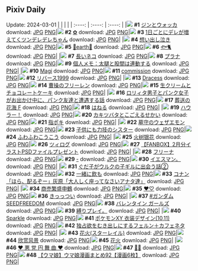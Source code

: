 ## Pixiv Daily
Update: 2024-03-01
|      |      |      |
| :----: | :----: | :----: |
|![](https://pixiv.microyu.workers.dev/c/240x480/img-master/img/2024/02/28/00/00/28/116451429_p0_master1200.jpg) **#1** [ジンとウォッカ](https://www.pixiv.net/artworks/116451429) download: [JPG](https://pixiv.microyu.workers.dev/img-original/img/2024/02/28/00/00/28/116451429_p0.jpg) [PNG](https://pixiv.microyu.workers.dev/img-original/img/2024/02/28/00/00/28/116451429_p0.png)|![](https://pixiv.microyu.workers.dev/c/240x480/img-master/img/2024/02/28/01/01/28/116453366_p0_master1200.jpg) **#2** [✿](https://www.pixiv.net/artworks/116453366) download: [JPG](https://pixiv.microyu.workers.dev/img-original/img/2024/02/28/01/01/28/116453366_p0.jpg) [PNG](https://pixiv.microyu.workers.dev/img-original/img/2024/02/28/01/01/28/116453366_p0.png)|![](https://pixiv.microyu.workers.dev/c/240x480/img-master/img/2024/02/28/00/00/50/116451491_p0_master1200.jpg) **#3** [1日ごとにデレが増えてくツンデレデレちゃん](https://www.pixiv.net/artworks/116451491) download: [JPG](https://pixiv.microyu.workers.dev/img-original/img/2024/02/28/00/00/50/116451491_p0.jpg) [PNG](https://pixiv.microyu.workers.dev/img-original/img/2024/02/28/00/00/50/116451491_p0.png)|
|![](https://pixiv.microyu.workers.dev/c/240x480/img-master/img/2024/02/28/07/30/00/116458416_p0_master1200.jpg) **#4** [想い出し泣き](https://www.pixiv.net/artworks/116458416) download: [JPG](https://pixiv.microyu.workers.dev/img-original/img/2024/02/28/07/30/00/116458416_p0.jpg) [PNG](https://pixiv.microyu.workers.dev/img-original/img/2024/02/28/07/30/00/116458416_p0.png)|![](https://pixiv.microyu.workers.dev/c/240x480/img-master/img/2024/02/29/00/00/23/116478177_p0_master1200.jpg) **#5** [💐earth💐](https://www.pixiv.net/artworks/116478177) download: [JPG](https://pixiv.microyu.workers.dev/img-original/img/2024/02/29/00/00/23/116478177_p0.jpg) [PNG](https://pixiv.microyu.workers.dev/img-original/img/2024/02/29/00/00/23/116478177_p0.png)|![](https://pixiv.microyu.workers.dev/c/240x480/img-master/img/2024/02/28/23/05/44/116476352_p0_master1200.jpg) **#6** [🐟🐈](https://www.pixiv.net/artworks/116476352) download: [JPG](https://pixiv.microyu.workers.dev/img-original/img/2024/02/28/23/05/44/116476352_p0.jpg) [PNG](https://pixiv.microyu.workers.dev/img-original/img/2024/02/28/23/05/44/116476352_p0.png)|
|![](https://pixiv.microyu.workers.dev/c/240x480/img-master/img/2024/02/29/20/48/03/116499858_p0_master1200.jpg) **#7** [長いネコ](https://www.pixiv.net/artworks/116499858) download: [JPG](https://pixiv.microyu.workers.dev/img-original/img/2024/02/29/20/48/03/116499858_p0.jpg) [PNG](https://pixiv.microyu.workers.dev/img-original/img/2024/02/29/20/48/03/116499858_p0.png)|![](https://pixiv.microyu.workers.dev/c/240x480/img-master/img/2024/02/28/00/00/18/116451384_p0_master1200.jpg) **#8** [プラナ](https://www.pixiv.net/artworks/116451384) download: [JPG](https://pixiv.microyu.workers.dev/img-original/img/2024/02/28/00/00/18/116451384_p0.jpg) [PNG](https://pixiv.microyu.workers.dev/img-original/img/2024/02/28/00/00/18/116451384_p0.png)|![](https://pixiv.microyu.workers.dev/c/240x480/img-master/img/2024/02/29/06/00/09/116484329_p0_master1200.jpg) **#9** [個人メモ：太腿と股間は連動する](https://www.pixiv.net/artworks/116484329) download: [JPG](https://pixiv.microyu.workers.dev/img-original/img/2024/02/29/06/00/09/116484329_p0.jpg) [PNG](https://pixiv.microyu.workers.dev/img-original/img/2024/02/29/06/00/09/116484329_p0.png)|
|![](https://pixiv.microyu.workers.dev/c/240x480/img-master/img/2024/02/28/00/14/26/116452054_p0_master1200.jpg) **#10** [Magi](https://www.pixiv.net/artworks/116452054) download: [JPG](https://pixiv.microyu.workers.dev/img-original/img/2024/02/28/00/14/26/116452054_p0.jpg) [PNG](https://pixiv.microyu.workers.dev/img-original/img/2024/02/28/00/14/26/116452054_p0.png)|![](https://pixiv.microyu.workers.dev/c/240x480/img-master/img/2024/02/28/01/17/39/116453710_p0_master1200.jpg) **#11** [commission](https://www.pixiv.net/artworks/116453710) download: [JPG](https://pixiv.microyu.workers.dev/img-original/img/2024/02/28/01/17/39/116453710_p0.jpg) [PNG](https://pixiv.microyu.workers.dev/img-original/img/2024/02/28/01/17/39/116453710_p0.png)|![](https://pixiv.microyu.workers.dev/c/240x480/img-master/img/2024/02/28/00/00/16/116451371_p0_master1200.jpg) **#12** [リバース1999](https://www.pixiv.net/artworks/116451371) download: [JPG](https://pixiv.microyu.workers.dev/img-original/img/2024/02/28/00/00/16/116451371_p0.jpg) [PNG](https://pixiv.microyu.workers.dev/img-original/img/2024/02/28/00/00/16/116451371_p0.png)|
|![](https://pixiv.microyu.workers.dev/c/240x480/img-master/img/2024/02/28/00/16/32/116452127_p0_master1200.jpg) **#13** [Dracess](https://www.pixiv.net/artworks/116452127) download: [JPG](https://pixiv.microyu.workers.dev/img-original/img/2024/02/28/00/16/32/116452127_p0.jpg) [PNG](https://pixiv.microyu.workers.dev/img-original/img/2024/02/28/00/16/32/116452127_p0.png)|![](https://pixiv.microyu.workers.dev/c/240x480/img-master/img/2024/02/28/14/35/12/116463890_p0_master1200.jpg) **#14** [曹操のフリーレン](https://www.pixiv.net/artworks/116463890) download: [JPG](https://pixiv.microyu.workers.dev/img-original/img/2024/02/28/14/35/12/116463890_p0.jpg) [PNG](https://pixiv.microyu.workers.dev/img-original/img/2024/02/28/14/35/12/116463890_p0.png)|![](https://pixiv.microyu.workers.dev/c/240x480/img-master/img/2024/02/29/20/30/00/116499319_p0_master1200.jpg) **#15** [生クリームとチョコレートケーキ](https://www.pixiv.net/artworks/116499319) download: [JPG](https://pixiv.microyu.workers.dev/img-original/img/2024/02/29/20/30/00/116499319_p0.jpg) [PNG](https://pixiv.microyu.workers.dev/img-original/img/2024/02/29/20/30/00/116499319_p0.png)|
|![](https://pixiv.microyu.workers.dev/c/240x480/img-master/img/2024/02/29/12/00/27/116488941_p0_master1200.jpg) **#16** [ロリィタ男子とパンク女子がお出かけ中に、パンク友達と遭遇する話](https://www.pixiv.net/artworks/116488941) download: [JPG](https://pixiv.microyu.workers.dev/img-original/img/2024/02/29/12/00/27/116488941_p0.jpg) [PNG](https://pixiv.microyu.workers.dev/img-original/img/2024/02/29/12/00/27/116488941_p0.png)|![](https://pixiv.microyu.workers.dev/c/240x480/img-master/img/2024/02/29/01/46/35/116481271_master1200.jpg) **#17** [葬送の花海 F](https://www.pixiv.net/artworks/116481271) download: [JPG](https://pixiv.microyu.workers.dev/img-original/img/2024/02/29/01/46/35/116481271.jpg) [PNG](https://pixiv.microyu.workers.dev/img-original/img/2024/02/29/01/46/35/116481271.png)|![](https://pixiv.microyu.workers.dev/c/240x480/img-master/img/2024/02/29/01/11/43/116467212_p0_master1200.jpg) **#18** [はねる](https://www.pixiv.net/artworks/116467212) download: [JPG](https://pixiv.microyu.workers.dev/img-original/img/2024/02/29/01/11/43/116467212_p0.jpg) [PNG](https://pixiv.microyu.workers.dev/img-original/img/2024/02/29/01/11/43/116467212_p0.png)|
|![](https://pixiv.microyu.workers.dev/c/240x480/img-master/img/2024/02/29/19/24/33/116497472_p0_master1200.jpg) **#19** [ハウラー！](https://www.pixiv.net/artworks/116497472) download: [JPG](https://pixiv.microyu.workers.dev/img-original/img/2024/02/29/19/24/33/116497472_p0.jpg) [PNG](https://pixiv.microyu.workers.dev/img-original/img/2024/02/29/19/24/33/116497472_p0.png)|![](https://pixiv.microyu.workers.dev/c/240x480/img-master/img/2024/02/29/20/56/01/116500107_p0_master1200.jpg) **#20** [カキツバタとこごえるせかい](https://www.pixiv.net/artworks/116500107) download: [JPG](https://pixiv.microyu.workers.dev/img-original/img/2024/02/29/20/56/01/116500107_p0.jpg) [PNG](https://pixiv.microyu.workers.dev/img-original/img/2024/02/29/20/56/01/116500107_p0.png)|![](https://pixiv.microyu.workers.dev/c/240x480/img-master/img/2024/02/28/13/10/11/116462653_p0_master1200.jpg) **#21** [指ポキ](https://www.pixiv.net/artworks/116462653) download: [JPG](https://pixiv.microyu.workers.dev/img-original/img/2024/02/28/13/10/11/116462653_p0.jpg) [PNG](https://pixiv.microyu.workers.dev/img-original/img/2024/02/28/13/10/11/116462653_p0.png)|
|![](https://pixiv.microyu.workers.dev/c/240x480/img-master/img/2024/02/29/00/06/08/116478617_p0_master1200.jpg) **#22** [墓守のウェザエモン](https://www.pixiv.net/artworks/116478617) download: [JPG](https://pixiv.microyu.workers.dev/img-original/img/2024/02/29/00/06/08/116478617_p0.jpg) [PNG](https://pixiv.microyu.workers.dev/img-original/img/2024/02/29/00/06/08/116478617_p0.png)|![](https://pixiv.microyu.workers.dev/c/240x480/img-master/img/2024/02/29/19/03/43/116496963_p0_master1200.jpg) **#23** [子供にも力技のシスター](https://www.pixiv.net/artworks/116496963) download: [JPG](https://pixiv.microyu.workers.dev/img-original/img/2024/02/29/19/03/43/116496963_p0.jpg) [PNG](https://pixiv.microyu.workers.dev/img-original/img/2024/02/29/19/03/43/116496963_p0.png)|![](https://pixiv.microyu.workers.dev/c/240x480/img-master/img/2024/02/28/12/03/43/116461649_p0_master1200.jpg) **#24** [ふわふわこうこう](https://www.pixiv.net/artworks/116461649) download: [JPG](https://pixiv.microyu.workers.dev/img-original/img/2024/02/28/12/03/43/116461649_p0.jpg) [PNG](https://pixiv.microyu.workers.dev/img-original/img/2024/02/28/12/03/43/116461649_p0.png)|
|![](https://pixiv.microyu.workers.dev/c/240x480/img-master/img/2024/02/28/01/12/07/116453585_p0_master1200.jpg) **#25** [火树银花](https://www.pixiv.net/artworks/116453585) download: [JPG](https://pixiv.microyu.workers.dev/img-original/img/2024/02/28/01/12/07/116453585_p0.jpg) [PNG](https://pixiv.microyu.workers.dev/img-original/img/2024/02/28/01/12/07/116453585_p0.png)|![](https://pixiv.microyu.workers.dev/c/240x480/img-master/img/2024/02/28/16/33/55/116465757_p0_master1200.jpg) **#26** [ツィログ](https://www.pixiv.net/artworks/116465757) download: [JPG](https://pixiv.microyu.workers.dev/img-original/img/2024/02/28/16/33/55/116465757_p0.jpg) [PNG](https://pixiv.microyu.workers.dev/img-original/img/2024/02/28/16/33/55/116465757_p0.png)|![](https://pixiv.microyu.workers.dev/c/240x480/img-master/img/2024/02/29/20/26/19/116499221_p0_master1200.jpg) **#27** [【FANBOX】2月分イラストPSDファイルプレゼント](https://www.pixiv.net/artworks/116499221) download: [JPG](https://pixiv.microyu.workers.dev/img-original/img/2024/02/29/20/26/19/116499221_p0.jpg) [PNG](https://pixiv.microyu.workers.dev/img-original/img/2024/02/29/20/26/19/116499221_p0.png)|
|![](https://pixiv.microyu.workers.dev/c/240x480/img-master/img/2024/02/29/19/37/36/116497815_p0_master1200.jpg) **#28** [フリーナ](https://www.pixiv.net/artworks/116497815) download: [JPG](https://pixiv.microyu.workers.dev/img-original/img/2024/02/29/19/37/36/116497815_p0.jpg) [PNG](https://pixiv.microyu.workers.dev/img-original/img/2024/02/29/19/37/36/116497815_p0.png)|![](https://pixiv.microyu.workers.dev/c/240x480/img-master/img/2024/02/28/00/00/21/116451399_p0_master1200.jpg) **#29** [-](https://www.pixiv.net/artworks/116451399) download: [JPG](https://pixiv.microyu.workers.dev/img-original/img/2024/02/28/00/00/21/116451399_p0.jpg) [PNG](https://pixiv.microyu.workers.dev/img-original/img/2024/02/28/00/00/21/116451399_p0.png)|![](https://pixiv.microyu.workers.dev/c/240x480/img-master/img/2024/02/28/16/57/16/116466153_p0_master1200.jpg) **#30** [イエスマン。](https://www.pixiv.net/artworks/116466153) download: [JPG](https://pixiv.microyu.workers.dev/img-original/img/2024/02/28/16/57/16/116466153_p0.jpg) [PNG](https://pixiv.microyu.workers.dev/img-original/img/2024/02/28/16/57/16/116466153_p0.png)|
|![](https://pixiv.microyu.workers.dev/c/240x480/img-master/img/2024/02/28/01/21/47/116453791_p0_master1200.jpg) **#31** [ぐだ子がウルクの子ギルに出会う話②](https://www.pixiv.net/artworks/116453791) download: [JPG](https://pixiv.microyu.workers.dev/img-original/img/2024/02/28/01/21/47/116453791_p0.jpg) [PNG](https://pixiv.microyu.workers.dev/img-original/img/2024/02/28/01/21/47/116453791_p0.png)|![](https://pixiv.microyu.workers.dev/c/240x480/img-master/img/2024/02/29/00/00/27/116478196_p0_master1200.jpg) **#32** [一緒に飲も](https://www.pixiv.net/artworks/116478196) download: [JPG](https://pixiv.microyu.workers.dev/img-original/img/2024/02/29/00/00/27/116478196_p0.jpg) [PNG](https://pixiv.microyu.workers.dev/img-original/img/2024/02/29/00/00/27/116478196_p0.png)|![](https://pixiv.microyu.workers.dev/c/240x480/img-master/img/2024/02/28/12/10/25/116461749_p0_master1200.jpg) **#33** [コナン「ほら、配るぞー」灰原「大人しく座ってなさいアナタ達」](https://www.pixiv.net/artworks/116461749) download: [JPG](https://pixiv.microyu.workers.dev/img-original/img/2024/02/28/12/10/25/116461749_p0.jpg) [PNG](https://pixiv.microyu.workers.dev/img-original/img/2024/02/28/12/10/25/116461749_p0.png)|
|![](https://pixiv.microyu.workers.dev/c/240x480/img-master/img/2024/02/29/20/49/44/116499909_p0_master1200.jpg) **#34** [商売繁盛申鶴](https://www.pixiv.net/artworks/116499909) download: [JPG](https://pixiv.microyu.workers.dev/img-original/img/2024/02/29/20/49/44/116499909_p0.jpg) [PNG](https://pixiv.microyu.workers.dev/img-original/img/2024/02/29/20/49/44/116499909_p0.png)|![](https://pixiv.microyu.workers.dev/c/240x480/img-master/img/2024/02/28/00/30/14/116452555_p0_master1200.jpg) **#35** [♥♡](https://www.pixiv.net/artworks/116452555) download: [JPG](https://pixiv.microyu.workers.dev/img-original/img/2024/02/28/00/30/14/116452555_p0.jpg) [PNG](https://pixiv.microyu.workers.dev/img-original/img/2024/02/28/00/30/14/116452555_p0.png)|![](https://pixiv.microyu.workers.dev/c/240x480/img-master/img/2024/02/29/00/00/51/116478290_p0_master1200.jpg) **#36** [きっっつい](https://www.pixiv.net/artworks/116478290) download: [JPG](https://pixiv.microyu.workers.dev/img-original/img/2024/02/29/00/00/51/116478290_p0.jpg) [PNG](https://pixiv.microyu.workers.dev/img-original/img/2024/02/29/00/00/51/116478290_p0.png)|
|![](https://pixiv.microyu.workers.dev/c/240x480/img-master/img/2024/02/28/20/08/55/116470772_p0_master1200.jpg) **#37** [#ガンダムSEEDFREEDOM](https://www.pixiv.net/artworks/116470772) download: [JPG](https://pixiv.microyu.workers.dev/img-original/img/2024/02/28/20/08/55/116470772_p0.jpg) [PNG](https://pixiv.microyu.workers.dev/img-original/img/2024/02/28/20/08/55/116470772_p0.png)|![](https://pixiv.microyu.workers.dev/c/240x480/img-master/img/2024/02/28/00/00/12/116451353_p0_master1200.jpg) **#38** [バレンタイン ガールズ](https://www.pixiv.net/artworks/116451353) download: [JPG](https://pixiv.microyu.workers.dev/img-original/img/2024/02/28/00/00/12/116451353_p0.jpg) [PNG](https://pixiv.microyu.workers.dev/img-original/img/2024/02/28/00/00/12/116451353_p0.png)|![](https://pixiv.microyu.workers.dev/c/240x480/img-master/img/2024/02/29/20/14/13/116498884_p0_master1200.jpg) **#39** [縛りプレイ。](https://www.pixiv.net/artworks/116498884) download: [JPG](https://pixiv.microyu.workers.dev/img-original/img/2024/02/29/20/14/13/116498884_p0.jpg) [PNG](https://pixiv.microyu.workers.dev/img-original/img/2024/02/29/20/14/13/116498884_p0.png)|
|![](https://pixiv.microyu.workers.dev/c/240x480/img-master/img/2024/02/28/04/12/59/116456273_p0_master1200.jpg) **#40** [Sparkle](https://www.pixiv.net/artworks/116456273) download: [JPG](https://pixiv.microyu.workers.dev/img-original/img/2024/02/28/04/12/59/116456273_p0.jpg) [PNG](https://pixiv.microyu.workers.dev/img-original/img/2024/02/28/04/12/59/116456273_p0.png)|![](https://pixiv.microyu.workers.dev/c/240x480/img-master/img/2024/02/29/01/38/18/116481133_p0_master1200.jpg) **#41** [ポケモンXY 衣装デザイン(10,11)](https://www.pixiv.net/artworks/116481133) download: [JPG](https://pixiv.microyu.workers.dev/img-original/img/2024/02/29/01/38/18/116481133_p0.jpg) [PNG](https://pixiv.microyu.workers.dev/img-original/img/2024/02/29/01/38/18/116481133_p0.png)|![](https://pixiv.microyu.workers.dev/c/240x480/img-master/img/2024/02/29/22/11/20/116502899_p0_master1200.jpg) **#42** [独占欲をむき出しにするフェルン＋カフェネタ](https://www.pixiv.net/artworks/116502899) download: [JPG](https://pixiv.microyu.workers.dev/img-original/img/2024/02/29/22/11/20/116502899_p0.jpg) [PNG](https://pixiv.microyu.workers.dev/img-original/img/2024/02/29/22/11/20/116502899_p0.png)|
|![](https://pixiv.microyu.workers.dev/c/240x480/img-master/img/2024/02/28/09/34/20/116459726_p0_master1200.jpg) **#43** [花火(スターレイル)](https://www.pixiv.net/artworks/116459726) download: [JPG](https://pixiv.microyu.workers.dev/img-original/img/2024/02/28/09/34/20/116459726_p0.jpg) [PNG](https://pixiv.microyu.workers.dev/img-original/img/2024/02/28/09/34/20/116459726_p0.png)|![](https://pixiv.microyu.workers.dev/c/240x480/img-master/img/2024/02/29/14/02/40/116490862_p0_master1200.jpg) **#44** [欣赏风景](https://www.pixiv.net/artworks/116490862) download: [JPG](https://pixiv.microyu.workers.dev/img-original/img/2024/02/29/14/02/40/116490862_p0.jpg) [PNG](https://pixiv.microyu.workers.dev/img-original/img/2024/02/29/14/02/40/116490862_p0.png)|![](https://pixiv.microyu.workers.dev/c/240x480/img-master/img/2024/02/28/09/38/48/116459771_p0_master1200.jpg) **#45** [花火](https://www.pixiv.net/artworks/116459771) download: [JPG](https://pixiv.microyu.workers.dev/img-original/img/2024/02/28/09/38/48/116459771_p0.jpg) [PNG](https://pixiv.microyu.workers.dev/img-original/img/2024/02/28/09/38/48/116459771_p0.png)|
|![](https://pixiv.microyu.workers.dev/c/240x480/img-master/img/2024/02/29/12/01/46/116488974_p0_master1200.jpg) **#46** [♥ 悪 党 円 舞 曲 ♥](https://www.pixiv.net/artworks/116488974) download: [JPG](https://pixiv.microyu.workers.dev/img-original/img/2024/02/29/12/01/46/116488974_p0.jpg) [PNG](https://pixiv.microyu.workers.dev/img-original/img/2024/02/29/12/01/46/116488974_p0.png)|![](https://pixiv.microyu.workers.dev/c/240x480/img-master/img/2024/02/28/12/40/49/116462196_p0_master1200.jpg) **#47** [🍓🐧](https://www.pixiv.net/artworks/116462196) download: [JPG](https://pixiv.microyu.workers.dev/img-original/img/2024/02/28/12/40/49/116462196_p0.jpg) [PNG](https://pixiv.microyu.workers.dev/img-original/img/2024/02/28/12/40/49/116462196_p0.png)|![](https://pixiv.microyu.workers.dev/c/240x480/img-master/img/2024/02/29/00/01/30/116478365_p0_master1200.jpg) **#48** [【ウマ娘】ウマ娘漫画まとめ92【漫画6枚】](https://www.pixiv.net/artworks/116478365) download: [JPG](https://pixiv.microyu.workers.dev/img-original/img/2024/02/29/00/01/30/116478365_p0.jpg) [PNG](https://pixiv.microyu.workers.dev/img-original/img/2024/02/29/00/01/30/116478365_p0.png)|
